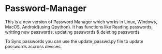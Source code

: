 # Password-Manager

This is a new version of Password Manager which works in Linux, Windows, MacOS, Android(using Qpython).
It has functions like Reading passwords, writting new passwords, updating passwords & deleting passwords

To Sync passwords you can use the update_passwd.py file to update passwords accross devices.
